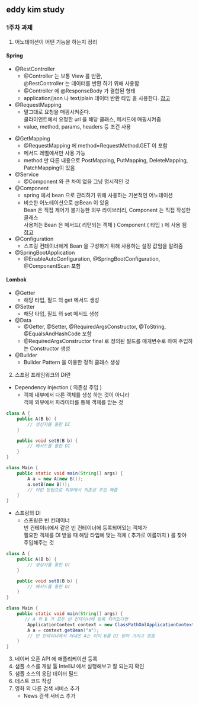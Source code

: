 ## eddy kim study

### 1주차 과제

1. 어노테이션이 어떤 기능을 하는지 정리

#### Spring

- @RestController
    - @Controller 는 보통 View 를 반환,<br>
      @RestController 는 데이터를 반환 하기 위해 사용함
    - @Controller 에 @ResponseBody 가 결합된 형태
    - application/json 나 text/plain 데이터 반환 타입 을 사용한다. [참고](https://wondongho.tistory.com/76) <br>
- @RequestMapping
    - 말그대로 요청을 매핑시켜준다.<br>
      클라이언트에서 요청한 url 을 해당 클래스, 메서드에 매핑시켜줌
    - value, method, params, headers 등 조건 사용

[comment]: <> (    - [***dispatcher-servlet***]&#40;https://mangkyu.tistory.com/18&#41;)

- @GetMapping
    - @RequestMapping 에 method=RequestMethod.GET 이 포함
    - 메서드 레벨에서만 사용 가능
    - method 만 다른 내용으로 PostMapping, PutMapping, DeleteMapping, PatchMapping이 있음
- @Service
    - @Component 와 큰 차이 없음 그냥 명시적인 것
- @Component
    - spring 에서 bean 으로 관리하기 위해 사용하는 기본적인 어노테이션
    - 비슷한 어노테이션으로 @Bean 이 있음<br>
      Bean 은 직접 제어가 불가능한 외부 라이브러리, Component 는 직접 작성한 클래스<br>
      사용처는 Bean 은 메서드( 리턴되는 객체 ) Component ( 타입 ) 에 사용 됨 [참고](https://galid1.tistory.com/494)
- @Configuration
    - 스프링 컨테이너에게 Bean 을 구성하기 위해 사용하는 설정 값임을 알려줌
- @SpringBootApplication
    - @EnableAutoConfiguration, @SpringBootConfiguration, @ComponentScan 포함

#### Lombok

- @Getter
    - 해당 타입, 필드 의 get 메서드 생성
- @Setter
    - 해당 타입, 필드 의 set 메서드 생성
- @Data
    - @Getter, @Setter, @RequiredArgsConstructor, @ToString, @EqualsAndHashCode 포함
    - @RequiredArgsConstructor final 로 정의된 필드를 매개변수로 하여 주입하는 Constructor 생성
- @Builder
    - Builder Pattern 을 이용한 정적 클래스 생성

2. 스프링 프레임워크의 DI란

- Dependency Injection ( 의존성 주입 )
    - 객체 내부에서 다른 객체를 생성 하는 것이 아니라<br>
      객체 외부에서 파라미터를 통해 객체를 받는 것

```java
class A {
    public A(B b) {
        // 생성자를 통한 DI
    }

    public void setB(B b) {
        // 메서드를 통한 DI
    }
}

class Main {
    public static void main(String[] args) {
        A a = new A(new B());
        a.setB(new B());
        // 이런 방법으로 외부에서 의존성 주입 해줌
    }
}
```

- 스프링의 DI
    - 스프링은 빈 컨테이너<br>
      빈 컨테이너에서 같은 빈 컨테이너에 등록되어있는 객체가<br>
      필요한 객체를 DI 받을 때 해당 타입에 맞는 객체 ( 추가로 이름까지 ) 를 찾아<br>
      주입해주는 것

```java
class A {
    public A(B b) {
        // 생성자를 통한 DI
    }

    public void setB(B b) {
        // 메서드를 통한 DI
    }
}

class Main {
    public static void main(String[] args) {
       // A 와 B 가 모두 빈 컨테이너에 등록 되어있다면
        ApplicationContext context = new ClassPathXmlApplicationContext("application.xml");
        A a = context.getBean("a");
        // 빈 컨테이너에서 꺼내온 A는 이미 B를 DI 받아 가지고 있음
    }
}
```

3. 네이버 오픈 API 에 애플리케이션 등록
4. 샘플 소스를 개발 툴 IntelliJ 에서 실행해보고 잘 되는지 확인
5. 샘플 소스의 응답 데이터 필드
6. 테스트 코드 작성
7. 영화 외 다른 검색 서비스 추가
    - News 검색 서비스 추가